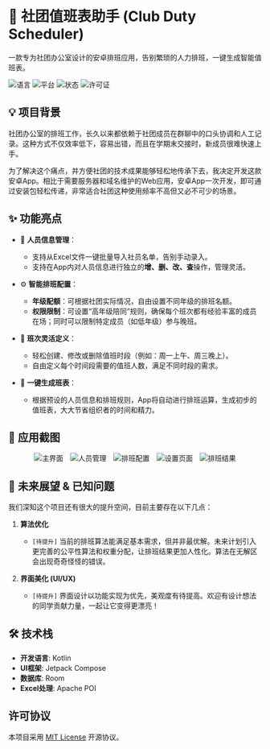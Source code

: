 

# 🏢 社团值班表助手 (Club Duty Scheduler)

一款专为社团办公室设计的安卓排班应用，告别繁琐的人力排班，一键生成智能值班表。

![语言](https://img.shields.io/badge/Language-Kotlin-blue.svg)
![平台](https://img.shields.io/badge/Platform-Android-brightgreen.svg)
![状态](https://img.shields.io/badge/Status-Active-yellow.svg)
![许可证](https://img.shields.io/badge/License-MIT-orange.svg)

## 💡 项目背景

社团办公室的排班工作，长久以来都依赖于社团成员在群聊中的口头协调和人工记录。这种方式不仅效率低下，容易出错，而且在学期末交接时，新成员很难快速上手。

为了解决这个痛点，并方便社团的技术成果能够轻松地传承下去，我决定开发这款安卓App。相比于需要服务器和域名维护的Web应用，安卓App一次开发，即可通过安装包轻松传递，非常适合社团这种使用频率不高但又必不可少的场景。

## ✨ 功能亮点

- 📂 **人员信息管理**：
  - 支持从Excel文件一键批量导入社员名单，告别手动录入。
  - 支持在App内对人员信息进行独立的**增、删、改、查**操作，管理灵活。

- ⚙️ **智能排班配置**：
  - **年级配额**：可根据社团实际情况，自由设置不同年级的排班名额。
  - **权限限制**：可设置“高年级陪同”规则，确保每个班次都有经验丰富的成员在场；同时可以限制特定成员（如低年级）参与晚班。

- 📅 **班次灵活定义**：
  - 轻松创建、修改或删除值班时段（例如：周一上午、周三晚上）。
  - 自由定义每个时间段需要的值班人数，满足不同时段的需求。

- 🤖 **一键生成班表**：
  - 根据预设的人员信息和排班规则，App将自动进行排班运算，生成初步的值班表，大大节省组织者的时间和精力。

## 📱 应用截图


<p align="center">
  <img src="https://free.picui.cn/free/2025/10/07/68e40efe4c100.png" alt="主界面" style="margin-right: 10px;"/>
  <img src="https://free.picui.cn/free/2025/10/07/68e410a319c7b.png" alt="人员管理" style="margin-right: 10px;"/>
  <img src="https://free.picui.cn/free/2025/10/07/68e40f45b2971.png" alt="排班配置" style="margin-right: 10px;"/>
  <img src="https://free.picui.cn/free/2025/10/07/68e40f9082cd5.png" alt="设置页面" style="margin-right: 10px;"/>
  <img src="https://free.picui.cn/free/2025/10/07/68e40ed6dc7eb.png" alt="排班结果"/>
</p>

## 🚀 未来展望 & 已知问题

我们深知这个项目还有很大的提升空间，目前主要存在以下几点：

1.  **算法优化**
    - `[待提升]` 当前的排班算法能满足基本需求，但并非最优解。未来计划引入更完善的公平性算法和权重分配，让排班结果更加人性化。算法在无解区会出现奇奇怪怪的错误。

2.  **界面美化 (UI/UX)**
    - `[待提升]` 界面设计以功能实现为优先，美观度有待提高。欢迎有设计想法的同学贡献力量，一起让它变得更漂亮！

## 🛠️ 技术栈

- **开发语言**: Kotlin
- **UI框架**: Jetpack Compose
- **数据库**: Room
- **Excel处理**: Apache POI 

## 许可协议

本项目采用 [MIT License](LICENSE) 开源协议。
